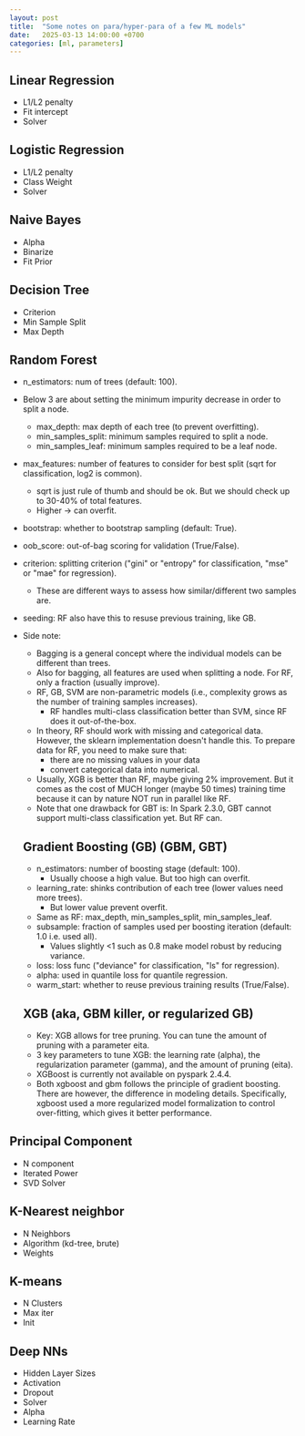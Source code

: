```yaml
---
layout: post
title:  "Some notes on para/hyper-para of a few ML models"
date:   2025-03-13 14:00:00 +0700
categories: [ml, parameters]
---
```


## Linear Regression
* L1/L2 penalty
* Fit intercept
* Solver

## Logistic Regression
* L1/L2 penalty
* Class Weight
* Solver

## Naive Bayes
* Alpha
* Binarize
* Fit Prior

## Decision Tree
* Criterion
* Min Sample Split
* Max Depth

## Random Forest
* n_estimators: num of trees (default: 100).
* Below 3 are about setting the minimum impurity decrease in order to split a node.
  * max_depth: max depth of each tree (to prevent overfitting).
  * min_samples_split: minimum samples required to split a node.
  * min_samples_leaf: minimum samples required to be a leaf node.
* max_features: number of features to consider for best split (sqrt for classification, log2 is common).
  * sqrt is just rule of thumb and should be ok. But we should check up to 30-40% of total features.
  * Higher -> can overfit.  
* bootstrap: whether to bootstrap sampling (default: True).
* oob_score: out-of-bag scoring for validation (True/False).
* criterion: splitting criterion ("gini" or "entropy" for classification, "mse" or "mae" for regression).
  * These are different ways to assess how similar/different two samples are.
* seeding: RF also have this to resuse previous training, like GB.
* Side note:
  * Bagging is a general concept where the individual models can be different than trees.
  * Also for bagging, all features are used when splitting a node. For RF, only a fraction (usually improve).
  * RF, GB, SVM are non-parametric models (i.e., complexity grows as the number of training samples increases).
    * RF handles multi-class classification better than SVM, since RF does it out-of-the-box.
  * In theory, RF should work with missing and categorical data. However, the sklearn implementation doesn't handle this. To prepare data for RF, you need to make sure that:
    * there are no missing values in your data
    * convert categorical data into numerical.
  * Usually, XGB is better than RF, maybe giving 2% improvement. But it comes as the cost of MUCH longer (maybe 50 times) training time because it can by nature NOT run in parallel like RF.
  * Note that one drawback for GBT is: In Spark 2.3.0, GBT cannot support multi-class classification yet. But RF can.
 

  ## Gradient Boosting (GB) (GBM, GBT)
  * n_estimators: number of boosting stage (default: 100).
    * Usually choose a high value. But too high can overfit. 
  * learning_rate: shinks contribution of each tree (lower values need more trees).
    * But lower value prevent overfit. 
  * Same as RF: max_depth, min_samples_split, min_samples_leaf.
  * subsample: fraction of samples used per boosting iteration (default: 1.0 i.e. used all).
    * Values slightly <1 such as 0.8 make model robust by reducing variance. 
  * loss: loss func ("deviance" for classification, "ls" for regression).
  * alpha: used in quantile loss for quantile regression.
  * warm_start: whether to reuse previous training results (True/False).
 
  ## XGB (aka, GBM killer, or regularized GB)
  * Key: XGB allows for tree pruning. You can tune the amount of pruning with a parameter eita.
  * 3 key parameters to tune XGB: the learning rate (alpha), the regularization parameter (gamma), and the amount of pruning (eita).
  * XGBoost is currently not available on pyspark 2.4.4.
  * Both xgboost and gbm follows the principle of gradient boosting. There are however, the difference in modeling details. Specifically, xgboost used a more regularized model formalization to control over-fitting, which gives it better performance.
 
## Principal Component
* N component
* Iterated Power
* SVD Solver

## K-Nearest neighbor
* N Neighbors
* Algorithm (kd-tree, brute)
* Weights

## K-means
* N Clusters
* Max iter
* Init

## Deep NNs
* Hidden Layer Sizes
* Activation
* Dropout
* Solver
* Alpha
* Learning Rate
